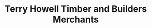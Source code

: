 ---
title: "Terry Howell Timber and Builders Merchants"
url: /newport/terry-howell-timber-and-builders-merchants/
shop: Eisenwaren
---